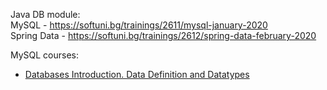 Java DB module:
<br/>
MySQL - https://softuni.bg/trainings/2611/mysql-january-2020
<br/>
Spring Data - https://softuni.bg/trainings/2612/spring-data-february-2020

MySQL courses:

* [Databases Introduction. Data Definition and Datatypes](https://github.com/HristoNakov13/SoftUni-JavaDB/tree/master/MySQL/Data%20Definitions%20and%20Types)
